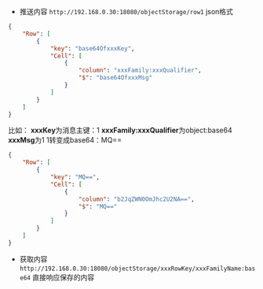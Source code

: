 * 推送内容
`http://192.168.0.30:18080/objectStorage/row1`
json格式
```json
{
    "Row": [
        {
            "key": "base64OfxxxKey",
            "Cell": [
                {
                    "column": "xxxFamily:xxxQualifier",
                    "$": "base64OfxxxMsg"
                }
            ]
        }
    ]
}
```
比如：
**xxxKey**为消息主键：1
**xxxFamily:xxxQualifier**为object:base64
**xxxMsg**为1
1转变成base64：MQ==
```json
{
    "Row": [
        {
            "key": "MQ==",
            "Cell": [
                {
                    "column": "b2JqZWN0OmJhc2U2NA==",
                    "$": "MQ=="
                }
            ]
        }
    ]
}
```

* 获取内容
`http://192.168.0.30:18080/objectStorage/xxxRowKey/xxxFamilyName:base64`
直接响应保存的内容
